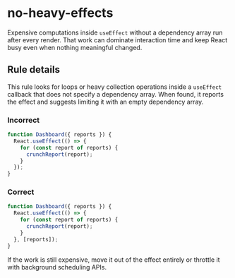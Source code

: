 # no-heavy-effects

Expensive computations inside `useEffect` without a dependency array run after every render. That work can dominate interaction time
and keep React busy even when nothing meaningful changed.

## Rule details

This rule looks for loops or heavy collection operations inside a `useEffect` callback that does not specify a dependency array.
When found, it reports the effect and suggests limiting it with an empty dependency array.

### Incorrect

```jsx
function Dashboard({ reports }) {
  React.useEffect(() => {
    for (const report of reports) {
      crunchReport(report);
    }
  });
}
```

### Correct

```jsx
function Dashboard({ reports }) {
  React.useEffect(() => {
    for (const report of reports) {
      crunchReport(report);
    }
  }, [reports]);
}
```

If the work is still expensive, move it out of the effect entirely or throttle it with background scheduling APIs.

